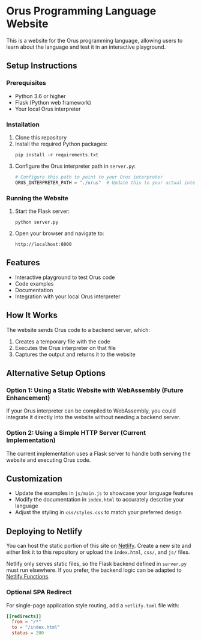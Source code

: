 # Orus Programming Language Website

This is a website for the Orus programming language, allowing users to learn about the language and test it in an interactive playground.

## Setup Instructions

### Prerequisites

- Python 3.6 or higher
- Flask (Python web framework)
- Your local Orus interpreter

### Installation

1. Clone this repository
2. Install the required Python packages:
   ```
   pip install -r requirements.txt
   ```
3. Configure the Orus interpreter path in `server.py`:
   ```python
   # Configure this path to point to your Orus interpreter
   ORUS_INTERPRETER_PATH = "./orus"  # Update this to your actual interpreter path
   ```

### Running the Website

1. Start the Flask server:
   ```
   python server.py
   ```
2. Open your browser and navigate to:
   ```
   http://localhost:8000
   ```

## Features

- Interactive playground to test Orus code
- Code examples
- Documentation
- Integration with your local Orus interpreter

## How It Works

The website sends Orus code to a backend server, which:
1. Creates a temporary file with the code
2. Executes the Orus interpreter on that file
3. Captures the output and returns it to the website

## Alternative Setup Options

### Option 1: Using a Static Website with WebAssembly (Future Enhancement)

If your Orus interpreter can be compiled to WebAssembly, you could integrate it directly into the website without needing a backend server.

### Option 2: Using a Simple HTTP Server (Current Implementation)

The current implementation uses a Flask server to handle both serving the website and executing Orus code.

## Customization

- Update the examples in `js/main.js` to showcase your language features
- Modify the documentation in `index.html` to accurately describe your language
- Adjust the styling in `css/styles.css` to match your preferred design

## Deploying to Netlify

You can host the static portion of this site on [Netlify](https://www.netlify.com/).
Create a new site and either link it to this repository or upload the `index.html`, `css/`, and `js/` files.

Netlify only serves static files, so the Flask backend defined in `server.py` must run elsewhere.
If you prefer, the backend logic can be adapted to [Netlify Functions](https://docs.netlify.com/functions/overview/).

### Optional SPA Redirect

For single-page application style routing, add a `netlify.toml` file with:

```toml
[[redirects]]
  from = "/*"
  to = "/index.html"
  status = 200
```

